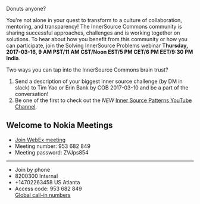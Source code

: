 Donuts anyone? 

You're not alone in your quest to transform to a culture of collaboration, mentoring, and transparency! The InnerSource Commons community is sharing successful approaches, challenges and is working together on solutions. To hear about how you benefit from this community or how you can participate,  join the Solving InnerSource Problems webinar **Thursday, 2017-03-16, 9 AM PST/11 AM CST/Noon EST/5 PM CET/6 PM EET/9:30 PM India**.  

Two ways you can tap into the InnerSource Commons brain trust? 
1. Send a description of your biggest inner source challenge (by DM in slack) to Tim Yao or Erin Bank by COB 2017-03-10 and be a part of the conversation!
2. Be one of the first to check out the *NEW* [Inner Source Patterns YouTube Channel](http://bit.ly/innersource_patterns_videos).
  
Welcome to Nokia Meetings 
-------------------------------------------

* [Join WebEx meeting](https://nokiameetings.webex.com/nokiameetings/j.php?MTID=m32b7e49aaf97637b5941745eff4f181a)
* Meeting number: 953 682 849
* Meeting password: ZVJps854  

------------------------------------------
* Join by phone  
* 8200300 Internal  
* +14702263458 US Atlanta  
* Access code: 953 682 849  
[Global call-in numbers](https://nokiameetings.webex.com/nokiameetings/globalcallin.php?serviceType=MC&ED=505049062&tollFree=1)  
